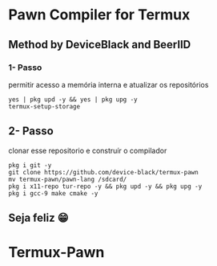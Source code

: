 # Pawn Compiler for Termux
## Method by DeviceBlack and BeerlID

### 1- Passo
permitir acesso a memória interna e atualizar os repositórios
```bsh
yes | pkg upd -y && yes | pkg upg -y
termux-setup-storage
```

## 2- Passo
clonar esse repositorio e construír o compilador
```bsh
pkg i git -y
git clone https://github.com/device-black/termux-pawn
mv termux-pawn/pawn-lang /sdcard/
pkg i x11-repo tur-repo -y && pkg upd -y && pkg upg -y
pkg i gcc-9 make cmake -y

```

## Seja feliz 😁
# Termux-Pawn
